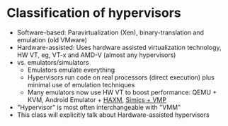 # Classification of hypervisors
- Software-based: Paravirtualization (Xen), binary-translation and emulation (old VMware)
- Hardware-assisted: Uses hardware assisted virtualization technology, HW VT, eg, VT-x and AMD-V (almost any hypervisors)
- vs. emulators/simulators
  - Emulators emulate everything
  - Hypervisors run code on real processors (direct execution) plus minimal use of emulation techniques
  - Many emulators now use HW VT to boost performance: QEMU + KVM, Android Emulator + [HAXM](https://github.com/intel/haxm), [Simics + VMP](https://www.intel.com/content/www/us/en/developer/articles/technical/software-on-wind-river-simics-virtual-platforms-then-and-now.html)
- "Hypervisor" is most often interchangeable with "VMM"
- This class will explicitly talk about Hardware-assisted hypervisors